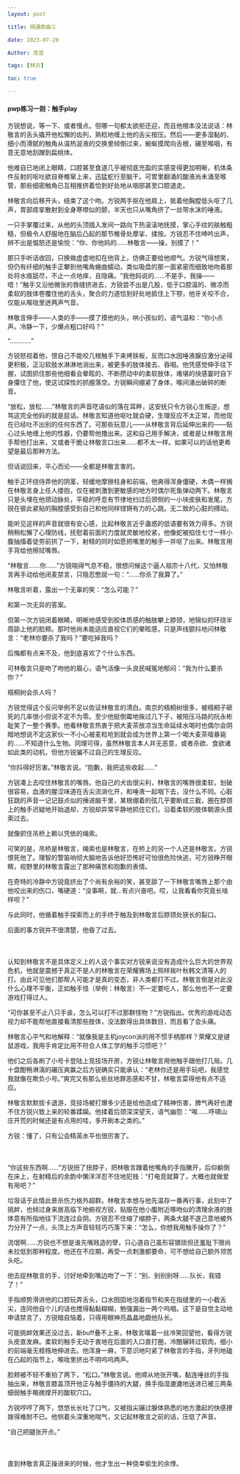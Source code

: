 ```yaml
---
layout: post

title: 明通款曲② 

date: 2023-07-20

Author: 克诺

tags: [林方]

toc: true

---
```


#### pwp练习一则：触手play


方锐想说，等一下、或者慢点。但哪一句都太欲拒还迎，而且他根本没法说话：林敬言的舌头撬开他松懈的齿列，熟稔地缠上他的舌尖按压。然后——更多湿黏的、细小而滑腻的触角从温热涎液的交换里倾倒过来，蜿蜒摸爬向舌根，碾至喉咽，有意无意地刮蹭到扁桃体。

他难自已地闭上眼睛，口腔甚至食道几乎被彻底充盈的实感变得更加明晰，机体条件反射的呕吐欲自脊椎窜上来，迅猛蛇行至脑干。可胃里翻涌的酸液尚未涌至喉管，那些细密触角已互相推挤着恰到好处地从咽部甚至口腔退走。

林敬言向后移开头，结束了这个吻。方锐两手抠在他肩上，抵着他胸膛低头呕了几声，胃部痉挛散射到全身寒噤似的颤，半天也只从嘴角挤了一丝带水沫的唾液。

一只手掌覆过来，从他的头顶插入发间一路向下热滚滚地抚摸，掌心手纹的肤触粗糙，但极令人舒服地在脑后凸起的那节椎骨处摩挲、揉按。方锐忍不住呻吟出声，辨不出是愠怒还是愉悦：“你、你他妈的……林敬言——操，别摸了！”

那只手听话收回，只换做虚虚地扣在他背上，仿佛正要给他顺气。方锐气得想笑，但仍有纤细的触手正攀到他嘴角蜷曲蠕动，类似吸盘的那一面紧密而细致地吻着那处将水痕舐尽，不止一点地痒，且隐痛。“我他妈说的……不是手，我操——唔！”触手又沿他微张的唇缝挤进去，方锐尝不出是几股，低于口腔温的、微凉而柔软的肢体卷覆住他的舌头，聚合的力道恰到好处地抵住上下颚，他牙关咬不合，仅能从喉咙里迸两声气音。

林敬言伸手——人类的手——摸了摸他的头，哄小孩似的，语气温和：“你小点声。冷静一下，少爆点粗口好吗？”

“…………”

方锐怒视着他，恨自己不能咬几根触手下来烤铁板，反而口水因唾液腺应激分泌得更积极，正沿软肢水淋淋地淌出来，被更多的肢体接去、吞咽。他凭感觉伸手往下握，试图抓住那些他细看会晕眩的、不断攒动中的柔软肢体，难堪的快感霎时自下身攥住了他，使这试探性的抓握落空。方锐瞬间绷紧了身体，喉间涌出破碎的断音。

“放松，放松……”林敬言的声音呓语似的落在耳畔，这安抚只令方锐心生叛逆，想骂这完全他妈的就是屁话。林敬言知道他呕吐就会硬，生理反应不太正常，而他现在已经吐不出别的任何东西了。可那些玩意儿——从林敬言背后延伸出来的——贴心过头地缠上他的性器，仍要帮他撸出来。这和自己用手解决，或者是让林敬言用手帮他打出来，又或者干脆让林敬言口出来……都不太一样。如果可以的话他更希望是最后那种方法。

但话说回来，平心而论——全都是林敬言害的。

触手正环绕侍弄他的阴茎，轻缓地摩擦柱身和前端，他爽得浑身僵硬，木偶一样搁在林敬言身上任人搂抱，仅在被刺激到更敏感的地方时偶尔死鱼弹动两下。林敬言只是头埋在他颈动脉处，平稳的呼息有节律地扫过后颈侧的一小块皮肤和发尾，方锐在彼此紧贴的胸膛感受到自己和他同样铿锵有力的心跳。无二致的心脏的搏动。

能听见这样的声音就很有安心感，比起林敬言近乎蛊惑的低语要有效力得多。方锐稍稍松懈了心理防线，抚慰着前面的力度就灵敏地绞紧，他像蛇被掐住七寸一样小腹抽搐着徒劳前拱了一下，射精的同时如愿把嘴里的触手一并呕了出来。林敬言用手背给他擦拭嘴唇。

“林敬言……你……”方锐喘得气息不稳，很想问候这个逼人祖宗十八代，又怕林敬言再手动给他闭麦禁言，只隐忍憋屈一句：“……你杀了我算了。”

林敬言听着，露出一个无辜的笑：“怎么可能？”

和第一次无异的答案。

但第一次方锐闭着眼睛，明晰地感受到胶体质感的触肢攀上脖颈，地锦似的环绕半周舔上他的脸颊。那时他尚未能适应直视它们的晕眩感，只是声线颤抖地问林敬言：“老林你要杀了我吗？”要吃掉我吗？

后悔都有点来不及，他到底喜欢了个什么东西。

可林敬言只是吻了吻他的眉心，语气活像一头良民喊冤地郁闷：“我为什么要杀你？”

梧桐树会杀人吗？

方锐觉得这个反问举例不足以佐证林敬言的清白。南京的梧桐树很多，被梧桐子砸死的几率很小但说不定不为零。至少他挺倒霉地挨过几下子，被陪压马路的阮永彬耻笑了一整个赛季。他看林敬言热衷于把大麦茶放凉当生命延续水喝时也偶尔会阴暗地想说不定这家伙一不小心被麦粒呛到就会成为世界上第一个喝大麦茶噎暴毙的……不知道什么生物。同理可得，虽然林敬言本人并无恶意，或者杀欲、食欲诸如此类的动机，但他方锐骗不过自己的生理反应。

“你抖得好厉害。”林敬言说。“抱歉，我把这些收起……”

方锐凑上去咬住林敬言的嘴唇。他自己的犬齿很尖利，林敬言的嘴唇很柔软，划破很容易，血液的腥涩味道在舌尖流淌化开，和唾液一起咽下去，没什么不同。心脏狂跳的声音一记记鼓点似的捶进脑干里，某根绷着的弦几乎要断成三截，圈在脖颈上的触手迟疑地开始退却，方锐却异常平静地抓住它们，沿着柔软的肢体朝源头摸索过去。

就像抓住吊桥上赖以凭依的绳索。

可笑的是，吊桥是林敬言，绳索也是林敬言，在桥上的另一个人还是林敬言。方锐恨死他了。理智的警笛响彻大脑地告诉他好恐怖好可怕很危险快逃，可方锐睁开眼睛，视野里的林敬言露出了那种痛苦和抱歉的表情。

在奇特的冷静中方锐竟挤出了个尚有余裕的笑，甚至舔了一下林敬言嘴唇上那个由他咬出来的伤口，嘴硬道：“没事啊，就…有点兴奋吧。哎，让我看看你究竟长啥样呗？”

与此同时，他循着触手探索而上的手终于触及到林敬言后脖颈处狭长的裂口。

后面的事方锐并不很清楚，他昏了过去。
<br><br>
<br><br>
认知到林敬言不是具体定义上的人这个事实对方锐来说没有造成什么巨大的世界观危机，他就是震撼于真正不是人的林敬言在荣耀赛场上照样挨叶秋韩文清等人的打。由此可见他们那帮人可能才是真的变态，非人类都打不过。林敬言倒是对此没什么心理不平衡，正如触手怪（举例：林敬言）不一定要吃人，那么他也不一定要游戏打得过人。

“可你甚至不止八只手诶，怎么可以打不过那群怪物？”方锐指出。优秀的游戏动态视力却不能帮他直接看清那些肢体，没法数得出具体数目，而且看了会头痛。

林敬言心平气和地解释：“就像我是主机joycon派的用不惯手柄那样？荣耀又是键鼠游戏，我用手肯定比用不符合人体工学的触手习惯吧？”

他们之后各刷了小号卡登陆上竞技场开房，方锐让林敬言用他触手跟他打几局。几十盘酣畅淋漓的碾压爽赢之后方锐确实只能承认：“老林你还是用手玩吧，我感觉我就像在欺负小号。”爽完又有那么些丝地罪恶感和不甘，林敬言菜得他有点不适应。

林敬言默默拔卡退游，竞技场被打爆多少还是给他造成了精神伤害，脾气再好也遭不住方锐兴致上来的轮番蹂躏。他揉着后颈深深望天，语气幽怨：“唉……呼啸山庄开荒的时候还是有点用的哇，多开刷本之类的。”

方锐：懂了，只有公会精英水平也很厉害了。
<br><br>
<br><br>
“你这些东西啊……”方锐扭了扭脖子，把林敬言蹭着他嘴角的手指撇开，后仰躺倒在床上，在射精后的余韵中懒洋洋忍不住地犯贱：“打电竞就算了，大概也就做爱有用吧？”

垃圾话于此情此景杀伤力格外超群。林敬言本想与他先温存一番再行事，此刻中了挑衅，也倾过身来居高临下地俯视方锐，贴服在他小腹附近啄吻似的清理余液的肢体意有所指地往下流连过会阴。方锐忍不住缩了缩脖子，两条大腿不遂己意地被外力分开了一点，头顶上方声音轻轻巧巧落下来：“怎么，你想我用触手操你了？”

流氓啊……方锐也不想是谁先嘴贱造的孽，只心道自己虽形容猥琐但还羞耻下限尚未拉低到那种程度。他还在不应期，再受一点刺激都要命，可不想给自己额外领苦头吃。

他去捉林敬言的手，讨好地牵到嘴边吻了一下：“别、别别别呀……队长，我错了！”

手指顺势滑进他的口腔玩弄舌头，口水囫囵地泡着指节和夹在指缝里的一小截舌尖，连同他自个儿的话也搅得黏黏糊糊，勉强漏出一两个呜咽。这下是自觉主动地申请禁言了，方锐暗自恼着，只得用眼神亮晶晶地觑他队长。

可能挑衅效果还没过去，新buff叠不上来，林敬言噙着一丝冷笑回望他，看得方锐头皮直发麻。柔软的触手无动于衷地在后面的入口直打圈，冷酷辗转过软肉，细小的前端毫无桎梏地伸进去。他浑身一麻，下意识地叼紧了林敬言的手指，牙列地磕在凸起的指节上，喉咙里挤出不明呜呜两声。

脸颊被不轻不重拍了两下，“松口。”林敬言说。他顺从地张开嘴，黏连唾丝的手指抽出来，林敬言膝盖顶开他正与触手僵持的大腿，换手指湿漉漉地送进已被三两条细弱触手略微撑开的酸软穴口。

方锐哼哼了两下，悠悠长长吐了口气，又被指尖碾过腺体熟悉的地方激起的快感撩拨得难耐不已。他侧着头深重地喘气，又记起林敬言之前的话，压低了声音。

“自己把腿张开点。”
<br><br>
<br><br>
直到林敬言真正操进来的时候，他才生出一种侥幸偷生的余悸。





